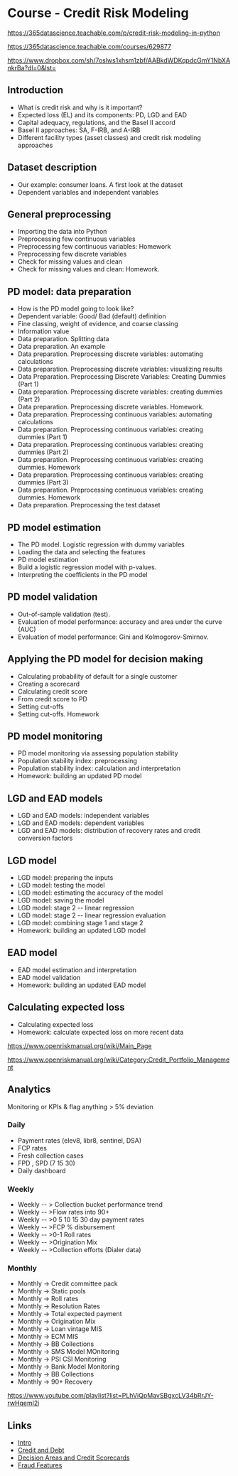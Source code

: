 # Course - Credit Risk Modeling

https://365datascience.teachable.com/p/credit-risk-modeling-in-python

https://365datascience.teachable.com/courses/629877

https://www.dropbox.com/sh/7oslws1xhsm1zbf/AABkdWDKqpdcGmY1NbXAnkrBa?dl=0&lst=

## Introduction

- What is credit risk and why is it important?
- Expected loss (EL) and its components: PD, LGD and EAD
- Capital adequacy, regulations, and the Basel II accord
- Basel II approaches: SA, F-IRB, and A-IRB
- Different facility types (asset classes) and credit risk modeling approaches

## Dataset description

- Our example: consumer loans. A first look at the dataset
- Dependent variables and independent variables

## General preprocessing

- Importing the data into Python
- Preprocessing few continuous variables
- Preprocessing few continuous variables: Homework
- Preprocessing few discrete variables
- Check for missing values and clean
- Check for missing values and clean: Homework.

## PD model: data preparation

- How is the PD model going to look like?
- Dependent variable: Good/ Bad (default) definition
- Fine classing, weight of evidence, and coarse classing
- Information value
- Data preparation. Splitting data
- Data preparation. An example
- Data preparation. Preprocessing discrete variables: automating calculations
- Data preparation. Preprocessing discrete variables: visualizing results
- Data Preparation. Preprocessing Discrete Variables: Creating Dummies (Part 1)
- Data preparation. Preprocessing discrete variables: creating dummies (Part 2)
- Data preparation. Preprocessing discrete variables. Homework.
- Data preparation. Preprocessing continuous variables: automating calculations
- Data preparation. Preprocessing continuous variables: creating dummies (Part 1)
- Data preparation. Preprocessing continuous variables: creating dummies (Part 2)
- Data preparation. Preprocessing continuous variables: creating dummies. Homework
- Data preparation. Preprocessing continuous variables: creating dummies (Part 3)
- Data preparation. Preprocessing continuous variables: creating dummies. Homework
- Data preparation. Preprocessing the test dataset

## PD model estimation

- The PD model. Logistic regression with dummy variables
- Loading the data and selecting the features
- PD model estimation
- Build a logistic regression model with p-values.
- Interpreting the coefficients in the PD model

## PD model validation

- Out-of-sample validation (test).
- Evaluation of model performance: accuracy and area under the curve (AUC)
- Evaluation of model performance: Gini and Kolmogorov-Smirnov.

## Applying the PD model for decision making

- Calculating probability of default for a single customer
- Creating a scorecard
- Calculating credit score
- From credit score to PD
- Setting cut-offs
- Setting cut-offs. Homework

## PD model monitoring

- PD model monitoring via assessing population stability
- Population stability index: preprocessing
- Population stability index: calculation and interpretation
- Homework: building an updated PD model

## LGD and EAD models

- LGD and EAD models: independent variables
- LGD and EAD models: dependent variables
- LGD and EAD models: distribution of recovery rates and credit conversion factors

## LGD model

- LGD model: preparing the inputs
- LGD model: testing the model
- LGD model: estimating the accuracy of the model
- LGD model: saving the model
- LGD model: stage 2 -- linear regression
- LGD model: stage 2 -- linear regression evaluation
- LGD model: combining stage 1 and stage 2
- Homework: building an updated LGD model

## EAD model

- EAD model estimation and interpretation
- EAD model validation
- Homework: building an updated EAD model

## Calculating expected loss

- Calculating expected loss
- Homework: calculate expected loss on more recent data

https://www.openriskmanual.org/wiki/Main_Page

https://www.openriskmanual.org/wiki/Category:Credit_Portfolio_Management

## Analytics

Monitoring or KPIs & flag anything > 5% deviation

### Daily

- Payment rates (elev8, libr8, sentinel, DSA)
- FCP rates
- Fresh collection cases
- FPD , SPD (7 15 30)
- Daily dashboard

### Weekly

- Weekly -- > Collection bucket performance trend
- Weekly -- >Flow rates into 90+
- Weekly -- >0 5 10 15 30 day payment rates
- Weekly -- >FCP % disbursement
- Weekly -- >0-1 Roll rates
- Weekly -- >Origination Mix
- Weekly -- >Collection efforts (Dialer data)

### Monthly

- Monthly → Credit committee pack
- Monthly → Static pools
- Monthly → Roll rates
- Monthly → Resolution Rates
- Monthly → Total expected payment
- Monthly → Origination Mix
- Monthly → Loan vintage MIS
- Monthly → ECM MIS
- Monthly → BB Collections
- Monthly → SMS Model MOnitoring
- Monthly → PSI CSI Monitoring
- Monthly → Bank Model Monitoring
- Monthly → BB Collections
- Monthly → 90+ Recovery

https://www.youtube.com/playlist?list=PLhViQpMavSBgxcLV34bRrJY-rwHqeml2i

## Links

- [Intro](courses/course-credit-risk-modeling/intro.md)
- [Credit and Debt](courses/course-credit-risk-modeling/credit-and-debt.md)
- [Decision Areas and Credit Scorecards](courses/course-credit-risk-modeling/decision-areas-and-credit-scorecards.md)
- [Fraud Features](courses/course-credit-risk-modeling/fraud-features.md)
